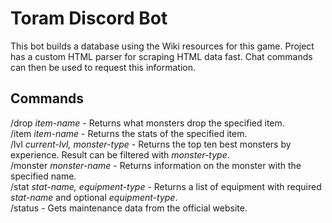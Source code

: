 # Toram Discord Bot
This bot builds a database using the Wiki resources for this game. Project has a custom HTML parser for scraping HTML data fast. Chat commands can then be used to request this information.

## Commands
/drop _item-name_ - Returns what monsters drop the specified item.<br/>
/item _item-name_ - Returns the stats of the specified item.<br/>
/lvl _current-lvl, monster-type_ - Returns the top ten best monsters by experience. Result can be filtered with _monster-type_.<br/>
/monster _monster-name_ - Returns information on the monster with the specified name.<br/>
/stat _stat-name, equipment-type_ - Returns a list of equipment with required _stat-name_ and optional _equipment-type_.<br/>
/status - Gets maintenance data from the official website.<br/>
